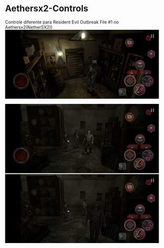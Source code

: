 # Aethersx2-Controls
Controle diferente para Resident Evil Outbreak File #1 no Aethersx2(NetherSX2))
![Imagem 1](https://github.com/Haxkevil/Aethersx2-Controls/blob/main/REOF1%20C1_1.jpg)

![Imagem 2](https://github.com/Haxkevil/Aethersx2-Controls/blob/main/REOF1%20C1_2.jpg)
![Imagem 3](https://github.com/Haxkevil/Aethersx2-Controls/blob/main/REOF1%20C1_3.jpg)
